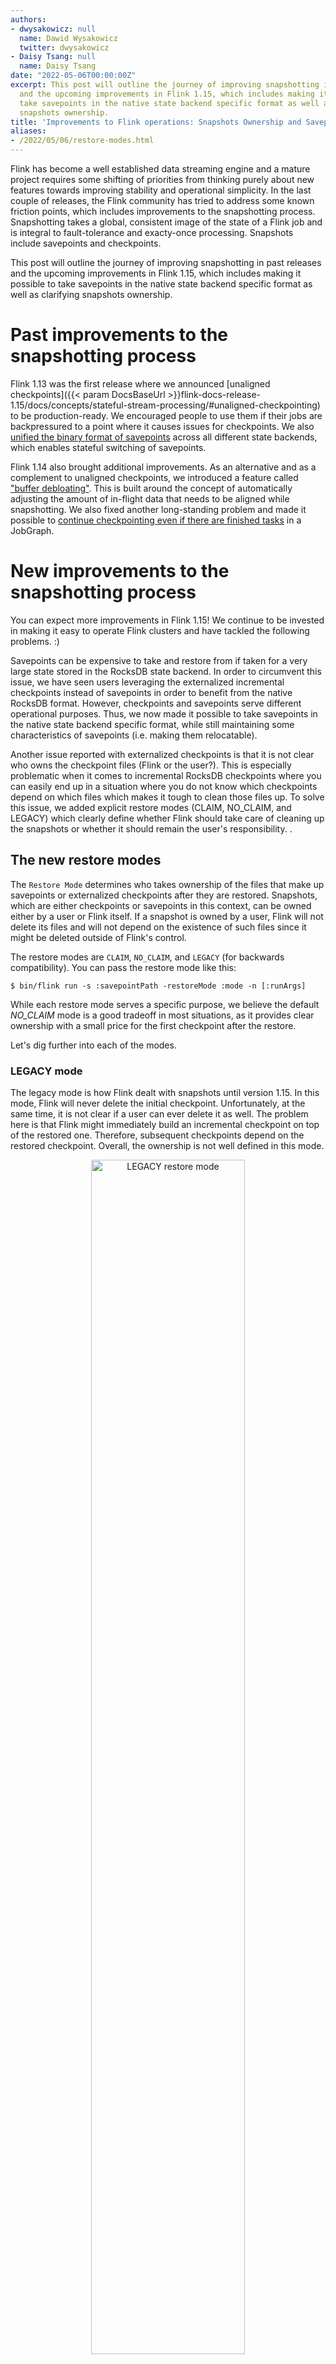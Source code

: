 ```yaml
---
authors:
- dwysakowicz: null
  name: Dawid Wysakowicz
  twitter: dwysakowicz
- Daisy Tsang: null
  name: Daisy Tsang
date: "2022-05-06T00:00:00Z"
excerpt: This post will outline the journey of improving snapshotting in past releases
  and the upcoming improvements in Flink 1.15, which includes making it possible to
  take savepoints in the native state backend specific format as well as clarifying
  snapshots ownership.
title: 'Improvements to Flink operations: Snapshots Ownership and Savepoint Formats'
aliases:
- /2022/05/06/restore-modes.html
---
```


Flink has become a well established data streaming engine and a
mature project requires some shifting of priorities from thinking purely about new features 
towards improving stability and operational simplicity. In the last couple of releases, the Flink community has tried to address
some known friction points, which includes improvements to the
snapshotting process. Snapshotting takes a global, consistent image of the state of a Flink job and is integral to fault-tolerance and exacty-once processing. Snapshots include savepoints and checkpoints. 

This post will outline the journey of improving snapshotting in past releases and the upcoming improvements in Flink 1.15, which includes making it possible to take savepoints in the native state backend specific format as well as clarifying snapshots ownership. 

# Past improvements to the snapshotting process 

Flink 1.13 was the first release where we announced [unaligned checkpoints]({{< param DocsBaseUrl >}}flink-docs-release-1.15/docs/concepts/stateful-stream-processing/#unaligned-checkpointing) to be production-ready. We
encouraged people to use them if their jobs are backpressured to a point where it causes issues for
checkpoints.  We also [unified the binary format of savepoints](/news/2021/05/03/release-1.13.0.html#switching-state-backend-with-savepoints) across all
different state backends, which enables stateful switching of savepoints.

Flink 1.14 also brought additional improvements. As an alternative and as a complement
to unaligned checkpoints, we introduced a feature called ["buffer debloating"](/news/2021/09/29/release-1.14.0.html#buffer-debloating). This is built
around the concept of automatically adjusting the amount of in-flight data that needs to be aligned
while snapshotting. We also fixed another long-standing problem and made it
possible to [continue checkpointing even if there are finished tasks](/news/2021/09/29/release-1.14.0.html#checkpointing-and-bounded-streams) in a JobGraph.




# New improvements to the snapshotting process 

You can expect more improvements in Flink 1.15! We continue to be invested in making it easy 
to operate Flink clusters and have tackled the following problems. :)

Savepoints can be expensive
to take and restore from if taken for a very large state stored in the RocksDB state backend. In
order to circumvent this issue, we have seen users leveraging the externalized incremental checkpoints
instead of savepoints in order to benefit from the native RocksDB format. However, checkpoints and savepoints
serve different operational purposes. Thus, we now made it possible to take savepoints in the
native state backend specific format, while still maintaining some characteristics of savepoints (i.e. making them relocatable). 

Another issue reported with externalized checkpoints is that it is not clear who owns the
checkpoint files (Flink or the user?). This is especially problematic when it comes to incremental RocksDB checkpoints
where you can easily end up in a situation where you do not know which checkpoints depend on which files
which makes it tough to clean those files up. To solve this issue, we added explicit restore
modes (CLAIM, NO_CLAIM, and LEGACY) which clearly define whether Flink should take
care of cleaning up the snapshots or whether it should remain the user's responsibility.
 .

## The new restore modes

The `Restore Mode` determines who takes ownership of the files that make up savepoints or
externalized checkpoints after they are restored. Snapshots, which are either checkpoints or savepoints
in this context, can be owned either by a user or Flink itself. If a snapshot is owned by a user,
Flink will not delete its files and will not depend on the existence
of such files since it might be deleted outside of Flink's control.

The restore modes are `CLAIM`, `NO_CLAIM`, and `LEGACY` (for backwards compatibility). You can pass the restore mode like this:

```
$ bin/flink run -s :savepointPath -restoreMode :mode -n [:runArgs]
```

While each restore mode serves a specific purpose, we believe the default *NO_CLAIM* mode is a good
tradeoff in most situations, as it provides clear ownership with a small price for the first
checkpoint after the restore.

Let's dig further into each of the modes.

### LEGACY mode

The legacy mode is how Flink dealt with snapshots until version 1.15. In this mode, Flink will never delete the initial
checkpoint. Unfortunately, at the same time, it is not clear if a user can ever delete it as well. 
The problem here is that Flink might immediately build an incremental checkpoint on top of the
restored one. Therefore, subsequent checkpoints depend on the restored checkpoint. Overall, the
ownership is not well defined in this mode.

<div style="text-align: center">
  <img src="/img/blog/2022-05-06-restore-modes/restore-mode-legacy.svg" alt="LEGACY restore mode" width="70%">
</div>


### NO_CLAIM (default) mode

To fix the issue of files that no one can reliably claim ownership of, we introduced the `NO_CLAIM`
mode as the new default. In this mode, Flink will not assume ownership of the snapshot and will leave the files in
the user's control and never delete any of the files.  You can start multiple jobs from the
same snapshot in this mode.

In order to make sure Flink does not depend on any of the files from that snapshot, it will force
the first (successful) checkpoint to be a full checkpoint as opposed to an incremental one. This
only makes a difference for `state.backend: rocksdb`, because all other state backends always take
full checkpoints.

Once the first full checkpoint completes, all subsequent checkpoints will be taken as
usual/configured. Consequently, once a checkpoint succeeds, you can manually delete the original
snapshot. You can not do this earlier, because without any completed checkpoints, Flink will - upon
failure - try to recover from the initial snapshot.

<div style="text-align: center">
  <img src="/img/blog/2022-05-06-restore-modes/restore-mode-no_claim.svg" alt="NO_CLAIM restore mode" width="70%" >
</div>

### CLAIM mode

If you do not want to sacrifice any performance while taking the first checkpoint, we suggest
looking into the `CLAIM` mode. In this mode, Flink claims ownership of the snapshot
and essentially treats it like a checkpoint: it controls the lifecycle and might delete it if it is
not needed for recovery anymore. Hence, it is not safe to manually delete the snapshot or to start
two jobs from the same snapshot. Flink keeps around a configured number of checkpoints.

<div style="text-align: center">
  <img src="/img/blog/2022-05-06-restore-modes/restore-mode-claim.svg" alt="CLAIM restore mode" width="70%">
</div>

## Savepoint format

You can now trigger savepoints in the native format of state backends.
This has been introduced to match two characteristics, one of both savepoints and
checkpoints:

- self-contained, relocatable, and owned by users
- lightweight (and thus fast to take and recover from)

In order to provide the two features in a single concept, we provided a way for Flink to create a
savepoint in a (native) binary format of the used state backend. This brings a significant difference
especially in combination with the `state.backend: rocksdb` setting and incremental snapshots.

That state backend can leverage RocksDB native on-disk data structures which are usually referred to
as SST files. Incremental checkpoints leveraged those files and are
collections of those SST files with some additional metadata, which can be quickly reloaded
into the working directory of RocksDB upon restore.

Native savepoints can use the same mechanism of uploading the SST files instead of dumping the
entire state into a canonical Flink format. There is one additional benefit over simply using the
externalized incremental checkpoints: native savepoints are still relocatable and self-contained
in a single directory. In case of checkpoints that do not hold, because a single SST file can be
used by multiple checkpoints, and thus is put into a common shared directory. That is why they are
called incremental.

You can choose the savepoint format when triggering the savepoint like this:

```
# take an intermediate savepoint
$ bin/flink savepoint --type [native/canonical] :jobId [:targetDirectory]

# stop the job with a savepoint
$ bin/flink stop --type [native/canonical] --savepointPath [:targetDirectory] :jobId
```

### Capabilities and limitations

Unfortunately it is not possible to provide the same guarantees for all types of snapshots 
(canonical or native savepoints and aligned or unaligned checkpoints). The main difference between
checkpoints and savepoints is that savepoints are still triggered and owned by users. Flink does not
create them automatically nor ever depends on their existence. Their main purpose is still for planned,
manual backups, whereas checkpoints are used for recovery. In database terms, savepoints are similar
to backups, whereas checkpoints are like recovery logs.

Having additional dimensions of properties in each of the two main snapshots category does not make
it easier, therefore we try to list what you can achieve with every type of snapshot.

The following table gives an overview of capabilities and limitations for the various types of
savepoints and checkpoints.

- ✓ - Flink fully supports this type of snapshot
- x - Flink doesn't support this type of snapshot

| Operation                       | Canonical Savepoint | Native Savepoint | Aligned Checkpoint | Unaligned Checkpoint |
|:--------------------------------|:--------------------|:-----------------|:-------------------|:---------------------|
| State backend change            | ✓                   | x                | x                  | x                    |
| State Processor API(writing)    | ✓                   | x                | x                  | x                    |
| State Processor API(reading)    | ✓                   | ✓                | ✓                  | x                    |
| Self-contained and relocatable  | ✓                   | ✓                | x                  | x                    |
| Schema evolution                | ✓                   | ✓                | ✓                  | ✓                    |
| Arbitrary job upgrade           | ✓                   | ✓                | ✓                  | x                    |
| Non-arbitrary job upgrade       | ✓                   | ✓                | ✓                  | x                    |
| Flink minor version upgrade     | ✓                   | ✓                | ✓                  | x                    |
| Flink bug/patch version upgrade | ✓                   | ✓                | ✓                  | ✓                    |
| Rescaling                       | ✓                   | ✓                | ✓                  | ✓                    |

- State backend change - you can restore from the snapshot with a different state.backend than the
  one for which the snapshot was taken
- State Processor API (writing) - The ability to create new snapshot via State Processor API.
- State Processor API (reading) - The ability to read state from the existing snapshot via State
  Processor API.
- Self-contained and relocatable - One snapshot directory contains everything it needs for recovery.
  You can move the directory around.
- Schema evolution - Changing the data type of the *state* in your UDFs.
- Arbitrary job upgrade - Restoring the snapshot with the different partitioning type(rescale,
  rebalance, map, etc.)
  or with a different record type for the existing operator. In other words you can add arbitrary
  operators anywhere in your job graph.
- Non-arbitrary job upgrade - In contrary to the above, you still should be able to add new
  operators, but certain limitations apply. You can not change partitioning for existing operators
  or the data type of records being exchanged.
- Flink minor version upgrade - Restoring a snapshot which was taken for an older minor version of
  Flink (1.x → 1.y).
- Flink bug/patch version upgrade - Restoring a snapshot which was taken for an older patch version
  of Flink (1.14.x → 1.14.y).
- Rescaling - Restoring the snapshot with a different parallelism than was used during the snapshot
  creation.

# Summary

We hope the changes we introduced over the last releases make it easier to operate Flink in respect
to snapshotting. We are eager to hear from you if any of the new features have helped you solve problems you've faced in the past.
At the same time, if you still struggle with an issue or you had to work around some obstacles, please let
us know! Maybe we will be able to incorporate your approach or find a different solution together.
